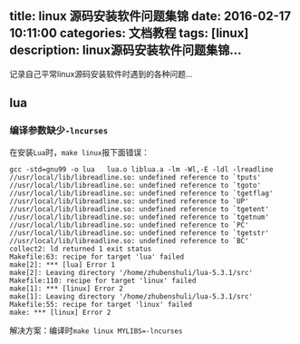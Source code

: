 title: linux 源码安装软件问题集锦
date: 2016-02-17 10:11:00
categories: 文档教程
tags: [linux]
description: linux源码安装软件问题集锦...
---

记录自己平常linux源码安装软件时遇到的各种问题...

<!--more-->

## lua

### 编译参数缺少`-lncurses`
在安装`Lua`时，`make linux`报下面错误：
```
gcc -std=gnu99 -o lua   lua.o liblua.a -lm -Wl,-E -ldl -lreadline
//usr/local/lib/libreadline.so: undefined reference to `tputs'
//usr/local/lib/libreadline.so: undefined reference to `tgoto'
//usr/local/lib/libreadline.so: undefined reference to `tgetflag'
//usr/local/lib/libreadline.so: undefined reference to `UP'
//usr/local/lib/libreadline.so: undefined reference to `tgetent'
//usr/local/lib/libreadline.so: undefined reference to `tgetnum'
//usr/local/lib/libreadline.so: undefined reference to `PC'
//usr/local/lib/libreadline.so: undefined reference to `tgetstr'
//usr/local/lib/libreadline.so: undefined reference to `BC'
collect2: ld returned 1 exit status
Makefile:63: recipe for target 'lua' failed
make[2]: *** [lua] Error 1
make[2]: Leaving directory '/home/zhubenshuli/lua-5.3.1/src'
Makefile:110: recipe for target 'linux' failed
make[1]: *** [linux] Error 2
make[1]: Leaving directory '/home/zhubenshuli/lua-5.3.1/src'
Makefile:55: recipe for target 'linux' failed
make: *** [linux] Error 2
```
解决方案：编译时`make linux MYLIBS=-lncurses`